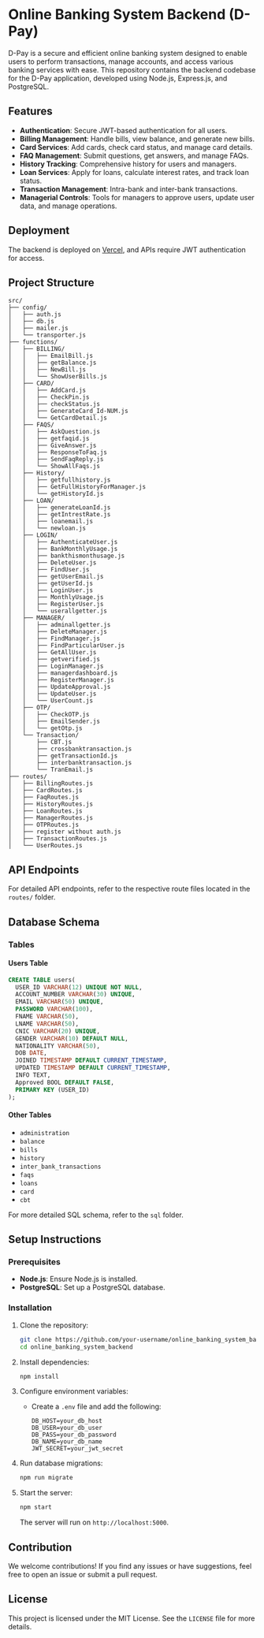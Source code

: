 # Online Banking System Backend (D-Pay)

D-Pay is a secure and efficient online banking system designed to enable users to perform transactions, manage accounts, and access various banking services with ease. This repository contains the backend codebase for the D-Pay application, developed using Node.js, Express.js, and PostgreSQL.

## Features

- **Authentication**: Secure JWT-based authentication for all users.
- **Billing Management**: Handle bills, view balance, and generate new bills.
- **Card Services**: Add cards, check card status, and manage card details.
- **FAQ Management**: Submit questions, get answers, and manage FAQs.
- **History Tracking**: Comprehensive history for users and managers.
- **Loan Services**: Apply for loans, calculate interest rates, and track loan status.
- **Transaction Management**: Intra-bank and inter-bank transactions.
- **Managerial Controls**: Tools for managers to approve users, update user data, and manage operations.

## Deployment

The backend is deployed on [Vercel](https://online-banking-system-backend.vercel.app/), and APIs require JWT authentication for access.

## Project Structure

```
src/
├── config/
│   ├── auth.js
│   ├── db.js
│   ├── mailer.js
│   └── transporter.js
├── functions/
│   ├── BILLING/
│   │   ├── EmailBill.js
│   │   ├── getBalance.js
│   │   ├── NewBill.js
│   │   └── ShowUserBills.js
│   ├── CARD/
│   │   ├── AddCard.js
│   │   ├── CheckPin.js
│   │   ├── checkStatus.js
│   │   ├── GenerateCard_Id-NUM.js
│   │   └── GetCardDetail.js
│   ├── FAQS/
│   │   ├── AskQuestion.js
│   │   ├── getfaqid.js
│   │   ├── GiveAnswer.js
│   │   ├── ResponseToFaq.js
│   │   ├── SendFaqReply.js
│   │   └── ShowAllFaqs.js
│   ├── History/
│   │   ├── getfullhistory.js
│   │   ├── GetFullHistoryForManager.js
│   │   └── getHistoryId.js
│   ├── LOAN/
│   │   ├── generateLoanId.js
│   │   ├── getIntrestRate.js
│   │   ├── loanemail.js
│   │   └── newloan.js
│   ├── LOGIN/
│   │   ├── AuthenticateUser.js
│   │   ├── BankMonthlyUsage.js
│   │   ├── bankthismonthusage.js
│   │   ├── DeleteUser.js
│   │   ├── FindUser.js
│   │   ├── getUserEmail.js
│   │   ├── getUserId.js
│   │   ├── LoginUser.js
│   │   ├── MonthlyUsage.js
│   │   ├── RegisterUser.js
│   │   └── userallgetter.js
│   ├── MANAGER/
│   │   ├── adminallgetter.js
│   │   ├── DeleteManager.js
│   │   ├── FindManager.js
│   │   ├── FindParticularUser.js
│   │   ├── GetAllUser.js
│   │   ├── getverified.js
│   │   ├── LoginManager.js
│   │   ├── managerdashboard.js
│   │   ├── RegisterManager.js
│   │   ├── UpdateApproval.js
│   │   ├── UpdateUser.js
│   │   └── UserCount.js
│   ├── OTP/
│   │   ├── CheckOTP.js
│   │   ├── EmailSender.js
│   │   └── getOtp.js
│   └── Transaction/
│       ├── CBT.js
│       ├── crossbanktransaction.js
│       ├── getTransactionId.js
│       ├── interbanktransaction.js
│       └── TranEmail.js
├── routes/
│   ├── BillingRoutes.js
│   ├── CardRoutes.js
│   ├── FaqRoutes.js
│   ├── HistoryRoutes.js
│   ├── LoanRoutes.js
│   ├── ManagerRoutes.js
│   ├── OTPRoutes.js
│   ├── register without auth.js
│   ├── TransactionRoutes.js
│   └── UserRoutes.js
```

## API Endpoints

For detailed API endpoints, refer to the respective route files located in the `routes/` folder.

## Database Schema

### Tables

#### Users Table
```sql
CREATE TABLE users(
  USER_ID VARCHAR(12) UNIQUE NOT NULL,
  ACCOUNT_NUMBER VARCHAR(30) UNIQUE,
  EMAIL VARCHAR(50) UNIQUE,
  PASSWORD VARCHAR(100),
  FNAME VARCHAR(50),
  LNAME VARCHAR(50),
  CNIC VARCHAR(20) UNIQUE,
  GENDER VARCHAR(10) DEFAULT NULL,
  NATIONALITY VARCHAR(50),
  DOB DATE,  
  JOINED TIMESTAMP DEFAULT CURRENT_TIMESTAMP,
  UPDATED TIMESTAMP DEFAULT CURRENT_TIMESTAMP,
  INFO TEXT,
  Approved BOOL DEFAULT FALSE,
  PRIMARY KEY (USER_ID)
);
```

#### Other Tables
- `administration`
- `balance`
- `bills`
- `history`
- `inter_bank_transactions`
- `faqs`
- `loans`
- `card`
- `cbt`

For more detailed SQL schema, refer to the `sql` folder.

## Setup Instructions

### Prerequisites

- **Node.js**: Ensure Node.js is installed.
- **PostgreSQL**: Set up a PostgreSQL database.

### Installation

1. Clone the repository:

   ```bash
   git clone https://github.com/your-username/online_banking_system_backend.git
   cd online_banking_system_backend
   ```

2. Install dependencies:

   ```bash
   npm install
   ```

3. Configure environment variables:

   - Create a `.env` file and add the following:
     ```env
     DB_HOST=your_db_host
     DB_USER=your_db_user
     DB_PASS=your_db_password
     DB_NAME=your_db_name
     JWT_SECRET=your_jwt_secret
     ```

4. Run database migrations:

   ```bash
   npm run migrate
   ```

5. Start the server:

   ```bash
   npm start
   ```

   The server will run on `http://localhost:5000`.

## Contribution

We welcome contributions! If you find any issues or have suggestions, feel free to open an issue or submit a pull request.

## License

This project is licensed under the MIT License. See the `LICENSE` file for more details.

